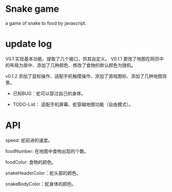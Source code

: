 # Snake game
a game of snake to food by javascript.

# update log
V0.1 实现基本功能，提取了几个接口，供其自定义。
V0.1.1 更改了地图在网页中的布局为居中、添加了几种颜色、修改了食物的默认颜色为随机。

v0.1.2 添加了鼠标操作、适配手机触摸操作、添加了游戏图标、添加了几种地图背景。
- 已知BUG：蛇可以穿过自己的身体。

- TODO-List：  适配手机屏幕、蛇穿越地图功能（自由模式）。

# API
speed: 蛇前进的速度。

foodNumber: 在地图中食物出现的个数。

foodColor: 食物的颜色。

snakeHeaderColor：蛇头部的颜色。

snakeBodyColor：蛇身体的颜色。

